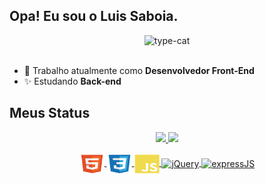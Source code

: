 
## Opa! Eu sou o Luis Saboia.

  <div align="center"><img width="400" height="400" alt="type-cat" src="https://c.tenor.com/y2JXkY1pXkwAAAAC/cat-computer.gif"></div> <br />
  
  - 📖 Trabalho atualmente como **Desenvolvedor Front-End**
  - ✨ Estudando **Back-end**
 
 ## Meus Status

<div align="center">
  <a href="https://github.com/Luisaboia">
  <img height="180em" src="https://github-readme-stats.vercel.app/api?username=Luisaboia&show_icons=true&theme=dracula&include_all_commits=true&count_private=true"/>
  <img height="180em" src="https://github-readme-stats.vercel.app/api/top-langs/?username=Luisaboia&layout=compact&langs_count=7&theme=dracula"/>
</div>
  <div align="center" style="display: inline_block"><br />
  <img align="center" alt="HTML" height="30" width="40" src="https://raw.githubusercontent.com/devicons/devicon/master/icons/html5/html5-original.svg">
  <img align="center" alt="CSS" height="30" width="40" src="https://raw.githubusercontent.com/devicons/devicon/master/icons/css3/css3-original.svg">
  <img align="center" alt="Js" height="30" width="40" src="https://raw.githubusercontent.com/devicons/devicon/master/icons/javascript/javascript-plain.svg">
  <img align="center" alt="jQuery" height="30" width="40" src="https://cdn.iconscout.com/icon/free/png-256/jquery-8-1175153.png">
  <img align="center" alt="expressJS" height="30" width="40" src="https://cdn.worldvectorlogo.com/logos/nodejs-icon.svg">
</div>
